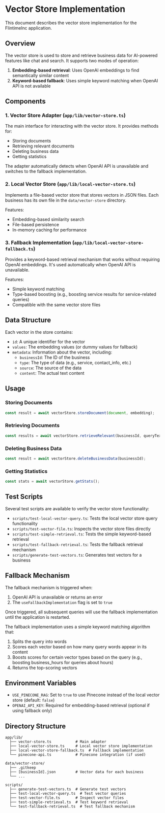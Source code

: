 # Vector Store Implementation

This document describes the vector store implementation for the FlintimeInc application.

## Overview

The vector store is used to store and retrieve business data for AI-powered features like chat and search. It supports two modes of operation:

1. **Embedding-based retrieval**: Uses OpenAI embeddings to find semantically similar content
2. **Keyword-based fallback**: Uses simple keyword matching when OpenAI API is not available

## Components

### 1. Vector Store Adapter (`app/lib/vector-store.ts`)

The main interface for interacting with the vector store. It provides methods for:

- Storing documents
- Retrieving relevant documents
- Deleting business data
- Getting statistics

The adapter automatically detects when OpenAI API is unavailable and switches to the fallback implementation.

### 2. Local Vector Store (`app/lib/local-vector-store.ts`)

Implements a file-based vector store that stores vectors in JSON files. Each business has its own file in the `data/vector-store` directory.

Features:
- Embedding-based similarity search
- File-based persistence
- In-memory caching for performance

### 3. Fallback Implementation (`app/lib/local-vector-store-fallback.ts`)

Provides a keyword-based retrieval mechanism that works without requiring OpenAI embeddings. It's used automatically when OpenAI API is unavailable.

Features:
- Simple keyword matching
- Type-based boosting (e.g., boosting service results for service-related queries)
- Compatible with the same vector store files

## Data Structure

Each vector in the store contains:
- `id`: A unique identifier for the vector
- `values`: The embedding values (or dummy values for fallback)
- `metadata`: Information about the vector, including:
  - `businessId`: The ID of the business
  - `type`: The type of data (e.g., service, contact_info, etc.)
  - `source`: The source of the data
  - `content`: The actual text content

## Usage

### Storing Documents

```typescript
const result = await vectorStore.storeDocument(document, embedding);
```

### Retrieving Documents

```typescript
const results = await vectorStore.retrieveRelevant(businessId, queryText, limit);
```

### Deleting Business Data

```typescript
const result = await vectorStore.deleteBusinessData(businessId);
```

### Getting Statistics

```typescript
const stats = await vectorStore.getStats();
```

## Test Scripts

Several test scripts are available to verify the vector store functionality:

- `scripts/test-local-vector-query.ts`: Tests the local vector store query functionality
- `scripts/test-vector-file.ts`: Inspects the vector store files directly
- `scripts/test-simple-retrieval.ts`: Tests the simple keyword-based retrieval
- `scripts/test-fallback-retrieval.ts`: Tests the fallback retrieval mechanism
- `scripts/generate-test-vectors.ts`: Generates test vectors for a business

## Fallback Mechanism

The fallback mechanism is triggered when:
1. OpenAI API is unavailable or returns an error
2. The `useFallbackImplementation` flag is set to `true`

Once triggered, all subsequent queries will use the fallback implementation until the application is restarted.

The fallback implementation uses a simple keyword matching algorithm that:
1. Splits the query into words
2. Scores each vector based on how many query words appear in its content
3. Boosts scores for certain vector types based on the query (e.g., boosting business_hours for queries about hours)
4. Returns the top-scoring vectors

## Environment Variables

- `USE_PINECONE_RAG`: Set to `true` to use Pinecone instead of the local vector store (default: `false`)
- `OPENAI_API_KEY`: Required for embedding-based retrieval (optional if using fallback only)

## Directory Structure

```
app/lib/
  ├── vector-store.ts           # Main adapter
  ├── local-vector-store.ts     # Local vector store implementation
  ├── local-vector-store-fallback.ts  # Fallback implementation
  └── pinecone-api.ts           # Pinecone integration (if used)

data/vector-store/
  ├── .gitkeep
  ├── [businessId].json         # Vector data for each business
  └── ...

scripts/
  ├── generate-test-vectors.ts  # Generate test vectors
  ├── test-local-vector-query.ts  # Test vector queries
  ├── test-vector-file.ts       # Inspect vector files
  ├── test-simple-retrieval.ts  # Test keyword retrieval
  └── test-fallback-retrieval.ts  # Test fallback mechanism
``` 
